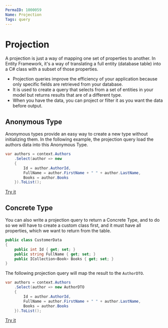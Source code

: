```yaml
---
PermaID: 1000059
Name: Projection
Tags: query
---
```


# Projection

A projection is just a way of mapping one set of properties to another. In Entity Framework, it's a way of translating a full entity (database table) into a C# class with a subset of those properties.

 - Projection queries improve the efficiency of your application because only specific fields are retrieved from your database.
 - It is used to create a query that selects from a set of entities in your model but returns results that are of a different type.
 - When you have the data, you can project or filter it as you want the data before output.

## Anonymous Type

Anonymous types provide an easy way to create a new type without initializing them. In the following example, the projection query load the authors data into this Anonymous Type.

```csharp
var authors = context.Authors
    .Select(author => new
    {
    	Id = author.AuthorId,
    	FullName = author.FirstName + " " + author.LastName,
    	Books = author.Books
    }).ToList();
```

[Try it](https://dotnetfiddle.net/0tql9y)

## Concrete Type

You can also write a projection query to return a Concrete Type, and to do so we will have to create a custom class first, and it must have all properties, which we want to return from the table.

```csharp
public class CustomerData
{
    public int Id { get; set; }
    public string FullName { get; set; }
    public ICollection<Book> Books { get; set; }
}
```

The following projection query will map the result to the `AuthorDTO`.

```csharp
var authors = context.Authors
    .Select(author => new AuthorDTO
    {
    	Id = author.AuthorId,
    	FullName = author.FirstName + " " + author.LastName,
    	Books = author.Books
    }).ToList();
```

[Try it](https://dotnetfiddle.net/R3yQKp)
